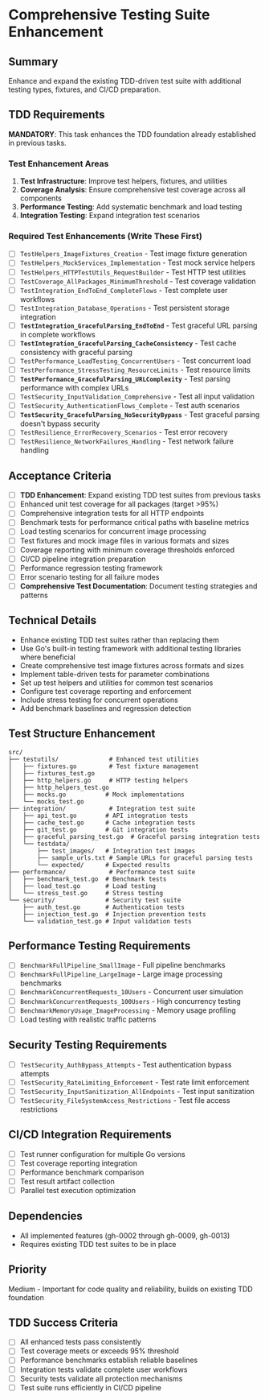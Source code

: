 # Comprehensive Testing Suite Enhancement

## Summary
Enhance and expand the existing TDD-driven test suite with additional testing types, fixtures, and CI/CD preparation.

## TDD Requirements
**MANDATORY**: This task enhances the TDD foundation already established in previous tasks.

### Test Enhancement Areas
1. **Test Infrastructure**: Improve test helpers, fixtures, and utilities
2. **Coverage Analysis**: Ensure comprehensive test coverage across all components
3. **Performance Testing**: Add systematic benchmark and load testing
4. **Integration Testing**: Expand integration test scenarios

### Required Test Enhancements (Write These First)
- [ ] `TestHelpers_ImageFixtures_Creation` - Test image fixture generation
- [ ] `TestHelpers_MockServices_Implementation` - Test mock service helpers
- [ ] `TestHelpers_HTTPTestUtils_RequestBuilder` - Test HTTP test utilities
- [ ] `TestCoverage_AllPackages_MinimumThreshold` - Test coverage validation
- [ ] `TestIntegration_EndToEnd_CompleteFlows` - Test complete user workflows
- [ ] `TestIntegration_Database_Operations` - Test persistent storage integration
- [ ] **`TestIntegration_GracefulParsing_EndToEnd`** - Test graceful URL parsing in complete workflows
- [ ] **`TestIntegration_GracefulParsing_CacheConsistency`** - Test cache consistency with graceful parsing
- [ ] `TestPerformance_LoadTesting_ConcurrentUsers` - Test concurrent load
- [ ] `TestPerformance_StressTesting_ResourceLimits` - Test resource limits
- [ ] **`TestPerformance_GracefulParsing_URLComplexity`** - Test parsing performance with complex URLs
- [ ] `TestSecurity_InputValidation_Comprehensive` - Test all input validation
- [ ] `TestSecurity_AuthenticationFlows_Complete` - Test auth scenarios
- [ ] **`TestSecurity_GracefulParsing_NoSecurityBypass`** - Test graceful parsing doesn't bypass security
- [ ] `TestResilience_ErrorRecovery_Scenarios` - Test error recovery
- [ ] `TestResilience_NetworkFailures_Handling` - Test network failure handling

## Acceptance Criteria
- [ ] **TDD Enhancement**: Expand existing TDD test suites from previous tasks  
- [ ] Enhanced unit test coverage for all packages (target >95%)
- [ ] Comprehensive integration tests for all HTTP endpoints
- [ ] Benchmark tests for performance critical paths with baseline metrics
- [ ] Load testing scenarios for concurrent image processing
- [ ] Test fixtures and mock image files in various formats and sizes
- [ ] Coverage reporting with minimum coverage thresholds enforced
- [ ] CI/CD pipeline integration preparation
- [ ] Performance regression testing framework
- [ ] Error scenario testing for all failure modes
- [ ] **Comprehensive Test Documentation**: Document testing strategies and patterns

## Technical Details
- Enhance existing TDD test suites rather than replacing them
- Use Go's built-in testing framework with additional testing libraries where beneficial
- Create comprehensive test image fixtures across formats and sizes
- Implement table-driven tests for parameter combinations
- Set up test helpers and utilities for common test scenarios
- Configure test coverage reporting and enforcement
- Include stress testing for concurrent operations
- Add benchmark baselines and regression detection

## Test Structure Enhancement
```
src/
├── testutils/              # Enhanced test utilities
│   ├── fixtures.go         # Test fixture management
│   ├── fixtures_test.go    
│   ├── http_helpers.go     # HTTP testing helpers
│   ├── http_helpers_test.go
│   ├── mocks.go           # Mock implementations
│   └── mocks_test.go
├── integration/            # Integration test suite
│   ├── api_test.go        # API integration tests
│   ├── cache_test.go      # Cache integration tests
│   ├── git_test.go        # Git integration tests
│   ├── graceful_parsing_test.go  # Graceful parsing integration tests
│   └── testdata/
│       ├── test_images/   # Integration test images
│       ├── sample_urls.txt # Sample URLs for graceful parsing tests
│       └── expected/      # Expected results
├── performance/            # Performance test suite
│   ├── benchmark_test.go  # Benchmark tests
│   ├── load_test.go       # Load testing
│   └── stress_test.go     # Stress testing
└── security/              # Security test suite
    ├── auth_test.go       # Authentication tests
    ├── injection_test.go  # Injection prevention tests
    └── validation_test.go # Input validation tests
```

## Performance Testing Requirements
- [ ] `BenchmarkFullPipeline_SmallImage` - Full pipeline benchmarks
- [ ] `BenchmarkFullPipeline_LargeImage` - Large image processing benchmarks
- [ ] `BenchmarkConcurrentRequests_10Users` - Concurrent user simulation
- [ ] `BenchmarkConcurrentRequests_100Users` - High concurrency testing
- [ ] `BenchmarkMemoryUsage_ImageProcessing` - Memory usage profiling
- [ ] Load testing with realistic traffic patterns

## Security Testing Requirements  
- [ ] `TestSecurity_AuthBypass_Attempts` - Test authentication bypass attempts
- [ ] `TestSecurity_RateLimiting_Enforcement` - Test rate limit enforcement
- [ ] `TestSecurity_InputSanitization_AllEndpoints` - Test input sanitization
- [ ] `TestSecurity_FileSystemAccess_Restrictions` - Test file access restrictions

## CI/CD Integration Requirements
- [ ] Test runner configuration for multiple Go versions
- [ ] Test coverage reporting integration
- [ ] Performance benchmark comparison
- [ ] Test result artifact collection
- [ ] Parallel test execution optimization

## Dependencies
- All implemented features (gh-0002 through gh-0009, gh-0013)
- Requires existing TDD test suites to be in place

## Priority
Medium - Important for code quality and reliability, builds on existing TDD foundation

## TDD Success Criteria
- [ ] All enhanced tests pass consistently
- [ ] Test coverage meets or exceeds 95% threshold
- [ ] Performance benchmarks establish reliable baselines  
- [ ] Integration tests validate complete user workflows
- [ ] Security tests validate all protection mechanisms
- [ ] Test suite runs efficiently in CI/CD pipeline
